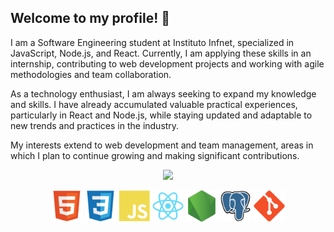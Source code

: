 ## Welcome to my profile! 👋

I am a Software Engineering student at Instituto Infnet, specialized in JavaScript, Node.js, and React. Currently, I am applying these skills in an internship, contributing to web development projects and working with agile methodologies and team collaboration.

As a technology enthusiast, I am always seeking to expand my knowledge and skills. I have already accumulated valuable practical experiences, particularly in React and Node.js, while staying updated and adaptable to new trends and practices in the industry.

My interests extend to web development and team management, areas in which I plan to continue growing and making significant contributions.

<p align="center"> <img src="https://github-readme-stats.vercel.app/api?username=victorgriggi0&theme=nord&show_icons=true&hide_border=true&count_private=true" /> </p>

<p align="center">
    <img align="center" alt="Victor-HTML" width="50" src="https://raw.githubusercontent.com/devicons/devicon/master/icons/html5/html5-original.svg">
    <img align="center" alt="Victor-CSS" width="50" src="https://raw.githubusercontent.com/devicons/devicon/master/icons/css3/css3-original.svg">
    <img align="center" alt="Victor-Js" width="50" src="https://raw.githubusercontent.com/devicons/devicon/master/icons/javascript/javascript-plain.svg">
    <img align="center" alt="Victor-React" width="50" src="https://raw.githubusercontent.com/devicons/devicon/master/icons/react/react-original.svg">
    <img align="center" alt="Victor-Node" width="50" src="https://raw.githubusercontent.com/devicons/devicon/master/icons/nodejs/nodejs-original.svg">
    <img align="center" alt="Victor-PostgreSQL" width="50" src="https://raw.githubusercontent.com/devicons/devicon/master/icons/postgresql/postgresql-original.svg">
    <img align="center" alt="Victor-Git" width="50" src="https://raw.githubusercontent.com/devicons/devicon/master/icons/git/git-original.svg"
</p>
